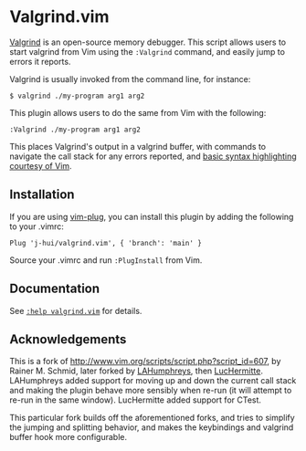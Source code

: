 # Valgrind.vim

[Valgrind](https://www.valgrind.org/) is an open-source memory debugger. This
script allows users to start valgrind from Vim using the `:Valgrind` command,
and easily jump to errors it reports.

Valgrind is usually invoked from the command line, for instance:

```
$ valgrind ./my-program arg1 arg2
```

This plugin allows users to do the same from Vim with the following:

```
:Valgrind ./my-program arg1 arg2
```

This places Valgrind's output in a valgrind buffer, with commands to navigate
the call stack for any errors reported, and [basic syntax highlighting courtesy
of Vim](https://github.com/vim/vim/blob/master/runtime/syntax/valgrind.vim).

## Installation

If you are using [vim-plug](https://github.com/junegunn/vim-plug), you can
install this plugin by adding the following to your .vimrc:

```
Plug 'j-hui/valgrind.vim', { 'branch': 'main' }
```

Source your .vimrc and run `:PlugInstall` from Vim.

## Documentation

See [`:help valgrind.vim`](doc/valgrind.txt) for details.

## Acknowledgements

This is a fork of <http://www.vim.org/scripts/script.php?script_id=607>, by
Rainer M. Schmid, later forked by [LAHumphreys][lahumphreys-valgrind], then
[LucHermitte][luchermitte-valgrind]. LAHumphreys added support for moving up and
down the current call stack and making the plugin behave more sensibly when
re-run (it will attempt to re-run in the same window). LucHermitte added support
for CTest.

This particular fork builds off the aforementioned forks, and tries to
simplify the jumping and splitting behavior, and makes the keybindings and
valgrind buffer hook more configurable.

[lahumphreys-valgrind]: https://github.com/LAHumphreys/valgrind.vim
[luchermitte-valgrind]: https://github.com/luchermitte/valgrind.vim
